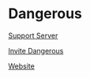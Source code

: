 # Dangerous

[Support Server](https://discord.gg/SYu7YMvKQm)

[Invite Dangerous](https://dsc.gg/dangerous)

[Website](https://dangerous.xyz)
